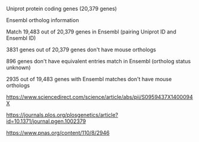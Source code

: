 Uniprot protein coding genes (20,379 genes)

Ensembl ortholog information

Match 19,483 out of 20,379 genes in Ensembl (pairing Uniprot ID and Ensembl ID)

3831 genes out of 20,379 genes don't have mouse orthologs

896 genes don't have equivalent entries match in Ensembl (ortholog status unknown)

2935 out of 19,483 genes with Ensembl matches don't have mouse orthologs

https://www.sciencedirect.com/science/article/abs/pii/S0959437X1400094X

https://journals.plos.org/plosgenetics/article?id=10.1371/journal.pgen.1002379

https://www.pnas.org/content/110/8/2946
